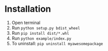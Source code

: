 # Installation
1. Open terminal
2. Run `python setup.py bdist_wheel`
3. Run `pip install dist/*.whl`
4. Run `python example/index.py`
5. To uninstall: `pip uninstall myawesomepackage`
